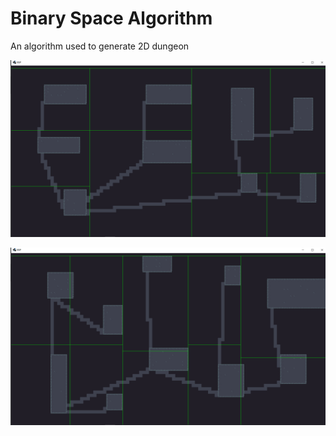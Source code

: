# Binary Space Algorithm

An algorithm used to generate 2D dungeon

<p align="center">
<img src="https://github.com/ianparcs/binary-space-algorithm/blob/master/android/assets/sample/sample_1.png"/>
 </p>
  <p>
 <p>
  <p>
 <p>
<img src="https://github.com/ianparcs/binary-space-algorithm/blob/master/android/assets/sample/sample_2.png"/>
</p>
  
